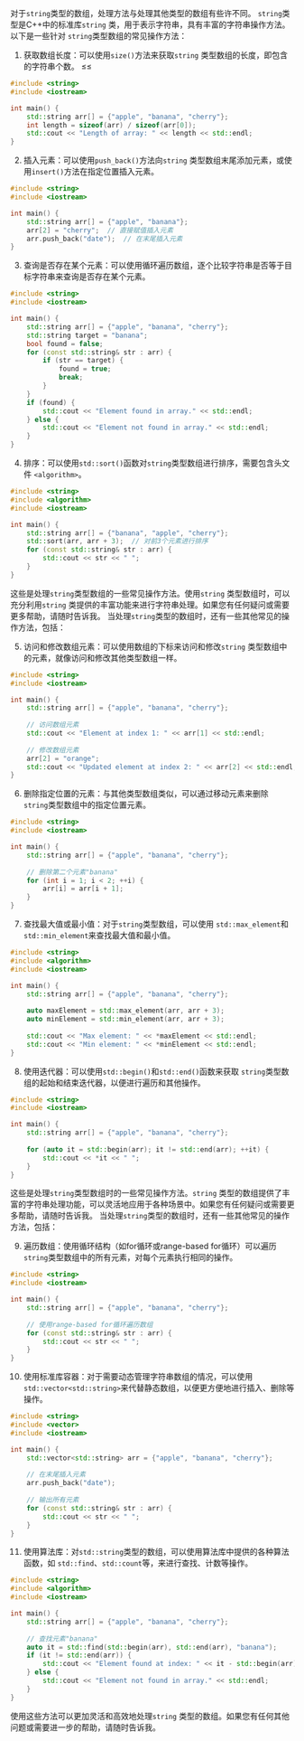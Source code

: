 对于`string`类型的数组，处理方法与处理其他类型的数组有些许不同。
`string`类型是C++中的标准库`string`
类，用于表示字符串，具有丰富的字符串操作方法。以下是一些针对
`string`类型数组的常见操作方法：

1. 获取数组长度：可以使用`size()`方法来获取`string`
   类型数组的长度，即包含的字符串个数。
   ≤≤

```cpp
#include <string>
#include <iostream>

int main() {
    std::string arr[] = {"apple", "banana", "cherry"};
    int length = sizeof(arr) / sizeof(arr[0]);
    std::cout << "Length of array: " << length << std::endl;
}
```

2. 插入元素：可以使用`push_back()`方法向`string`
   类型数组末尾添加元素，或使用`insert()`方法在指定位置插入元素。

```cpp
#include <string>
#include <iostream>

int main() {
    std::string arr[] = {"apple", "banana"};
    arr[2] = "cherry";  // 直接赋值插入元素
    arr.push_back("date");  // 在末尾插入元素
}
```

3. 查询是否存在某个元素：可以使用循环遍历数组，逐个比较字符串是否等于目标字符串来查询是否存在某个元素。

```cpp
#include <string>
#include <iostream>

int main() {
    std::string arr[] = {"apple", "banana", "cherry"};
    std::string target = "banana";
    bool found = false;
    for (const std::string& str : arr) {
        if (str == target) {
            found = true;
            break;
        }
    }
    if (found) {
        std::cout << "Element found in array." << std::endl;
    } else {
        std::cout << "Element not found in array." << std::endl;
    }
}
```

4. 排序：可以使用`std::sort()`函数对`string`类型数组进行排序，需要包含头文件
   `<algorithm>`。

```cpp
#include <string>
#include <algorithm>
#include <iostream>

int main() {
    std::string arr[] = {"banana", "apple", "cherry"};
    std::sort(arr, arr + 3);  // 对前3个元素进行排序
    for (const std::string& str : arr) {
        std::cout << str << " ";
    }
}
```

这些是处理`string`类型数组的一些常见操作方法。使用`string`
类型数组时，可以充分利用`string`
类提供的丰富功能来进行字符串处理。如果您有任何疑问或需要更多帮助，请随时告诉我。
当处理`string`类型的数组时，还有一些其他常见的操作方法，包括：

5. 访问和修改数组元素：可以使用数组的下标来访问和修改`string`
   类型数组中的元素，就像访问和修改其他类型数组一样。

```cpp
#include <string>
#include <iostream>

int main() {
    std::string arr[] = {"apple", "banana", "cherry"};
    
    // 访问数组元素
    std::cout << "Element at index 1: " << arr[1] << std::endl;
    
    // 修改数组元素
    arr[2] = "orange";
    std::cout << "Updated element at index 2: " << arr[2] << std::endl;
}
```

6. 删除指定位置的元素：与其他类型数组类似，可以通过移动元素来删除
   `string`类型数组中的指定位置元素。

```cpp
#include <string>
#include <iostream>

int main() {
    std::string arr[] = {"apple", "banana", "cherry"};
    
    // 删除第二个元素"banana"
    for (int i = 1; i < 2; ++i) {
        arr[i] = arr[i + 1];
    }
}
```

7. 查找最大值或最小值：对于`string`类型数组，可以使用
   `std::max_element`和`std::min_element`来查找最大值和最小值。

```cpp
#include <string>
#include <algorithm>
#include <iostream>

int main() {
    std::string arr[] = {"apple", "banana", "cherry"};
    
    auto maxElement = std::max_element(arr, arr + 3);
    auto minElement = std::min_element(arr, arr + 3);
    
    std::cout << "Max element: " << *maxElement << std::endl;
    std::cout << "Min element: " << *minElement << std::endl;
}
```

8. 使用迭代器：可以使用`std::begin()`和`std::end()`函数来获取
   `string`类型数组的起始和结束迭代器，以便进行遍历和其他操作。

```cpp
#include <string>
#include <iostream>

int main() {
    std::string arr[] = {"apple", "banana", "cherry"};
    
    for (auto it = std::begin(arr); it != std::end(arr); ++it) {
        std::cout << *it << " ";
    }
}
```

这些是处理`string`类型数组时的一些常见操作方法。`string`
类型的数组提供了丰富的字符串处理功能，可以灵活地应用于各种场景中。如果您有任何疑问或需要更多帮助，请随时告诉我。
当处理`string`类型的数组时，还有一些其他常见的操作方法，包括：

9. 遍历数组：使用循环结构（如for循环或range-based for循环）可以遍历
   `string`类型数组中的所有元素，对每个元素执行相同的操作。

```cpp
#include <string>
#include <iostream>

int main() {
    std::string arr[] = {"apple", "banana", "cherry"};
    
    // 使用range-based for循环遍历数组
    for (const std::string& str : arr) {
        std::cout << str << " ";
    }
}
```

10. 使用标准库容器：对于需要动态管理字符串数组的情况，可以使用
    `std::vector<std::string>`来代替静态数组，以便更方便地进行插入、删除等操作。

```cpp
#include <string>
#include <vector>
#include <iostream>

int main() {
    std::vector<std::string> arr = {"apple", "banana", "cherry"};
    
    // 在末尾插入元素
    arr.push_back("date");
    
    // 输出所有元素
    for (const std::string& str : arr) {
        std::cout << str << " ";
    }
}
```

11. 使用算法库：对`std::string`类型的数组，可以使用算法库中提供的各种算法函数，如
    `std::find`、`std::count`等，来进行查找、计数等操作。

```cpp
#include <string>
#include <algorithm>
#include <iostream>

int main() {
    std::string arr[] = {"apple", "banana", "cherry"};
    
    // 查找元素"banana"
    auto it = std::find(std::begin(arr), std::end(arr), "banana");
    if (it != std::end(arr)) {
        std::cout << "Element found at index: " << it - std::begin(arr) << std::endl;
    } else {
        std::cout << "Element not found in array." << std::endl;
    }
}
```

使用这些方法可以更加灵活和高效地处理`string`
类型的数组。如果您有任何其他问题或需要进一步的帮助，请随时告诉我。